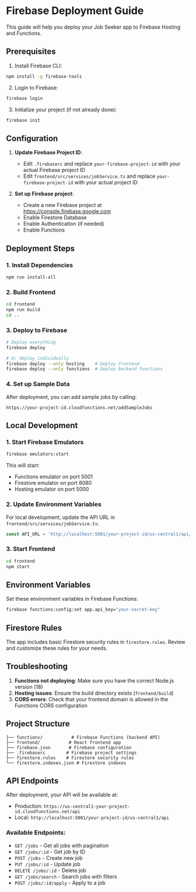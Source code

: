 # Firebase Deployment Guide

This guide will help you deploy your Job Seeker app to Firebase Hosting and Functions.

## Prerequisites

1. Install Firebase CLI:
```bash
npm install -g firebase-tools
```

2. Login to Firebase:
```bash
firebase login
```

3. Initialize your project (if not already done):
```bash
firebase init
```

## Configuration

1. **Update Firebase Project ID**: 
   - Edit `.firebaserc` and replace `your-firebase-project-id` with your actual Firebase project ID
   - Edit `frontend/src/services/jobService.ts` and replace `your-firebase-project-id` with your actual project ID

2. **Set up Firebase project**:
   - Create a new Firebase project at https://console.firebase.google.com
   - Enable Firestore Database
   - Enable Authentication (if needed)
   - Enable Functions

## Deployment Steps

### 1. Install Dependencies
```bash
npm run install-all
```

### 2. Build Frontend
```bash
cd frontend
npm run build
cd ..
```

### 3. Deploy to Firebase
```bash
# Deploy everything
firebase deploy

# Or deploy individually
firebase deploy --only hosting    # Deploy frontend
firebase deploy --only functions  # Deploy backend functions
```

### 4. Set up Sample Data
After deployment, you can add sample jobs by calling:
```
https://your-project-id.cloudfunctions.net/addSampleJobs
```

## Local Development

### 1. Start Firebase Emulators
```bash
firebase emulators:start
```

This will start:
- Functions emulator on port 5001
- Firestore emulator on port 8080
- Hosting emulator on port 5000

### 2. Update Environment Variables
For local development, update the API URL in `frontend/src/services/jobService.ts`:
```typescript
const API_URL = 'http://localhost:5001/your-project-id/us-central1/api/jobs';
```

### 3. Start Frontend
```bash
cd frontend
npm start
```

## Environment Variables

Set these environment variables in Firebase Functions:

```bash
firebase functions:config:set app.api_key="your-secret-key"
```

## Firestore Rules

The app includes basic Firestore security rules in `firestore.rules`. Review and customize these rules for your needs.

## Troubleshooting

1. **Functions not deploying**: Make sure you have the correct Node.js version (18)
2. **Hosting issues**: Ensure the build directory exists (`frontend/build`)
3. **CORS errors**: Check that your frontend domain is allowed in the Functions CORS configuration

## Project Structure

```
├── functions/           # Firebase Functions (backend API)
├── frontend/           # React frontend app
├── firebase.json       # Firebase configuration
├── .firebaserc        # Firebase project settings
├── firestore.rules    # Firestore security rules
└── firestore.indexes.json # Firestore indexes
```

## API Endpoints

After deployment, your API will be available at:
- Production: `https://us-central1-your-project-id.cloudfunctions.net/api`
- Local: `http://localhost:5001/your-project-id/us-central1/api`

### Available Endpoints:
- `GET /jobs` - Get all jobs with pagination
- `GET /jobs/:id` - Get job by ID
- `POST /jobs` - Create new job
- `PUT /jobs/:id` - Update job
- `DELETE /jobs/:id` - Delete job
- `GET /jobs/search` - Search jobs with filters
- `POST /jobs/:id/apply` - Apply to a job
